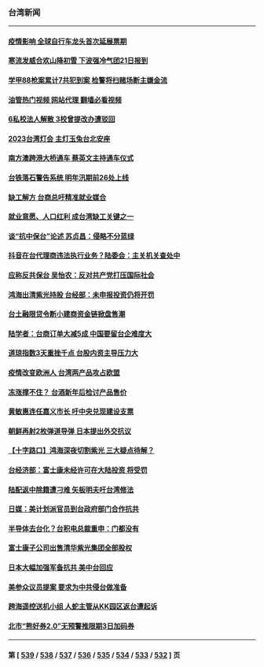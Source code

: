 ### 台湾新闻
---
#### [疫情影响 全球自行车龙头首次延展票期](../../pages/ncid1349361/n13887149.md?12191245) 
#### [寒流发威合欢山降初雪 下波强冷气团21日报到](../../pages/ncid1349361/n13887109.md?12191245) 
#### [学甲88枪案累计7共犯到案 检警将扫赌场断主嫌金流](../../pages/ncid1349361/n13887113.md?12191245) 
#### [油管热门视频 网站代理 翻墙必看视频](http://138.2.39.72:81/youtube.html?epic-marker?12191245)
#### [6私校法人解散 3校曾提改办遭驳回](../../pages/ncid1349361/n13887090.md?12191245) 
#### [2023台湾灯会 主灯玉兔台北安座](../../pages/ncid1349361/n13887089.md?12191245) 
#### [南方澳跨港大桥通车 蔡英文主持通车仪式](../../pages/ncid1349361/n13887074.md?12191245) 
#### [台铁落石警告系统 明年汛期前26处上线](../../pages/ncid1349361/n13887091.md?12191245) 
#### [缺工解方 台商总吁精准就业媒合](../../pages/ncid1349361/n13887093.md?12191245) 
#### [就业意愿、人口红利 成台湾缺工关键之一](../../pages/ncid1349361/n13887095.md?12191245) 
#### [谈“抗中保台”论述 苏贞昌：侵略不分蓝绿](../../pages/ncid1349361/n13887075.md?12191245) 
#### [抖音在台代理商违法执行业务？陆委会：主关机关查处中](../../pages/ncid1349361/n13887076.md?12191245) 
#### [应称反共保台 吴怡农：反对共产党打压国际社会](../../pages/ncid1349361/n13887078.md?12191245) 
#### [鸿海出清紫光持股 台经部：未申报投资仍将开罚](../../pages/ncid1349361/n13887057.md?12191245) 
#### [台土融限贷令断小建商资金链掀盘售潮](../../pages/ncid1349361/n13887061.md?12191245) 
#### [陆学者：台商订单大减5成 中国要留台企难度大](../../pages/ncid1349361/n13887063.md?12191245) 
#### [道琼指数3天重挫千点 台股内资主导压力大](../../pages/ncid1349361/n13887064.md?12191245) 
#### [疫情改变欧洲人 台湾两产品攻占欧盟](../../pages/ncid1349361/n13887059.md?12191245) 
#### [冻涨撑不住？ 台酒新年后检讨产品售价](../../pages/ncid1349361/n13887060.md?12191245) 
#### [黄敏惠连任嘉义市长 吁中央兑现建设支票](../../pages/ncid1349361/n13887052.md?12191245) 
#### [朝鲜再射2枚弹道导弹 日本提出外交抗议](../../pages/ncid1349361/n13887055.md?12191245) 
#### [【十字路口】鸿海深夜切割紫光 三大疑点待解？](../../pages/ncid1349361/n13886768.md?12191245) 
#### [台经济部：富士康未经许可在大陆投资 将受罚](../../pages/ncid1349361/n13886861.md?12191245) 
#### [陆配返中除籍遭刁难 矢板明夫吁台湾修法](../../pages/ncid1349361/n13886682.md?12191245) 
#### [日媒：美计划派官员到台政府部门合作抗共](../../pages/ncid1349361/n13886678.md?12191245) 
#### [半导体去台化？台积电总裁重申：门都没有](../../pages/ncid1349361/n13886530.md?12191245) 
#### [富士康子公司出售清华紫光集团全部股权](../../pages/ncid1349361/n13886348.md?12191245) 
#### [日本大幅加强军备抗共 美中台回应](../../pages/ncid1349361/n13886331.md?12191245) 
#### [美参众议员提案 要求为中共侵台做准备](../../pages/ncid1349361/n13886213.md?12191245) 
#### [跨海遥控送机小组 人蛇主管从KK园区返台遭起诉](../../pages/ncid1349361/n13886295.md?12191245) 
#### [北市“熊好券2.0”无预警推限期3日加码券](../../pages/ncid1349361/n13886290.md?12191245) 

---
#### 第 [ [539](./539.md?12191245) / [538](./538.md?12191245) / [537](./537.md?12191245) / [536](./536.md?12191245) / [535](./535.md?12191245) / [534](./534.md?12191245) / [533](./533.md?12191245) / [532](./532.md?12191245) ] 页
